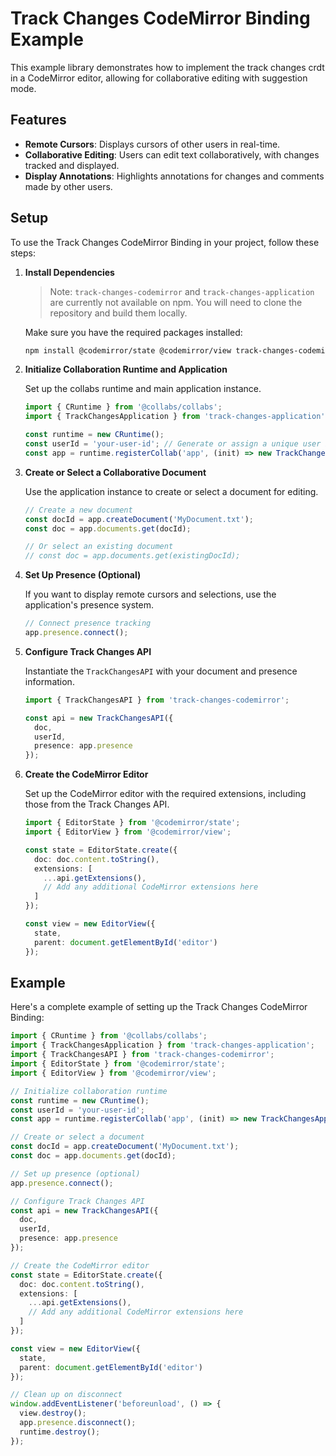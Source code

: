 # Track Changes CodeMirror Binding Example

This example library demonstrates how to implement the track changes crdt in a CodeMirror editor, allowing for collaborative editing with suggestion mode.

## Features

- **Remote Cursors**: Displays cursors of other users in real-time.
- **Collaborative Editing**: Users can edit text collaboratively, with changes tracked and displayed.
- **Display Annotations**: Highlights annotations for changes and comments made by other users.

## Setup

To use the Track Changes CodeMirror Binding in your project, follow these steps:

1. **Install Dependencies**
   > Note: `track-changes-codemirror` and `track-changes-application` are currently not available on npm. You will need to clone the repository and build them locally.

   Make sure you have the required packages installed:

   ```bash
   npm install @codemirror/state @codemirror/view track-changes-codemirror track-changes-application @collabs/collabs
   ```

2. **Initialize Collaboration Runtime and Application**

   Set up the collabs runtime and main application instance.

   ```typescript
   import { CRuntime } from '@collabs/collabs';
   import { TrackChangesApplication } from 'track-changes-application';

   const runtime = new CRuntime();
   const userId = 'your-user-id'; // Generate or assign a unique user ID
   const app = runtime.registerCollab('app', (init) => new TrackChangesApplication(init, userId));
   ```

3. **Create or Select a Collaborative Document**

   Use the application instance to create or select a document for editing.

   ```typescript
   // Create a new document
   const docId = app.createDocument('MyDocument.txt');
   const doc = app.documents.get(docId);

   // Or select an existing document
   // const doc = app.documents.get(existingDocId);
   ```

4. **Set Up Presence (Optional)**

   If you want to display remote cursors and selections, use the application's presence system.

   ```typescript
   // Connect presence tracking
   app.presence.connect();
   ```

5. **Configure Track Changes API**

   Instantiate the `TrackChangesAPI` with your document and presence information.

   ```typescript
   import { TrackChangesAPI } from 'track-changes-codemirror';

   const api = new TrackChangesAPI({
     doc,
     userId,
     presence: app.presence
   });
   ```

6. **Create the CodeMirror Editor**

   Set up the CodeMirror editor with the required extensions, including those from the Track Changes API.

   ```typescript
   import { EditorState } from '@codemirror/state';
   import { EditorView } from '@codemirror/view';

   const state = EditorState.create({
     doc: doc.content.toString(),
     extensions: [
       ...api.getExtensions(),
       // Add any additional CodeMirror extensions here
     ]
   });

   const view = new EditorView({
     state,
     parent: document.getElementById('editor')
   });
   ```

## Example

Here's a complete example of setting up the Track Changes CodeMirror Binding:

```typescript
import { CRuntime } from '@collabs/collabs';
import { TrackChangesApplication } from 'track-changes-application';
import { TrackChangesAPI } from 'track-changes-codemirror';
import { EditorState } from '@codemirror/state';
import { EditorView } from '@codemirror/view';

// Initialize collaboration runtime
const runtime = new CRuntime();
const userId = 'your-user-id';
const app = runtime.registerCollab('app', (init) => new TrackChangesApplication(init, userId));

// Create or select a document
const docId = app.createDocument('MyDocument.txt');
const doc = app.documents.get(docId);

// Set up presence (optional)
app.presence.connect();

// Configure Track Changes API
const api = new TrackChangesAPI({
  doc,
  userId,
  presence: app.presence
});

// Create the CodeMirror editor
const state = EditorState.create({
  doc: doc.content.toString(),
  extensions: [
    ...api.getExtensions(),
    // Add any additional CodeMirror extensions here
  ]
});

const view = new EditorView({
  state,
  parent: document.getElementById('editor')
});

// Clean up on disconnect
window.addEventListener('beforeunload', () => {
  view.destroy();
  app.presence.disconnect();
  runtime.destroy();
});
```

